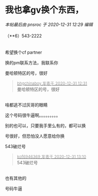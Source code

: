 # 我也拿gv换个东西，


<i class="pstatus"> 本帖最后由 pnsroc 于 2020-12-31 12:29 编辑 </i><br />
<br />
（**6）543-2222<br />
<br />
<img id="aimg_WCP11" onclick="zoom(this, this.src, 0, 0, 0)" class="zoom" src="https://i.loli.net/2020/12/31/2d1zYafAnSgsxr5.png" onmouseover="img_onmouseoverfunc(this)" onload="thumbImg(this)" border="0" alt="" /><br />
<br />
希望换个cf partner

换的pm联系方法，我联系你

曼哈顿特区的号，很好

<div class="quote"><blockquote><font size="2"><a href="https://www.hostloc.com/forum.php?mod=redirect&amp;goto=findpost&amp;pid=9769175&amp;ptid=791018" target="_blank"><font color="#999999">bhgchinaboy 发表于 2020-12-31 12:31</font></a></font><br />
曼哈顿特区的号，很好</blockquote></div><br />
啥都逃不过灰哥的眼睛

这个号码很牛逼啊。。。。。。。。。

别的也可以，只要我手里么有的，都可以换

号很好，但恐怕没人愿意给你换

543破烂号

<div class="quote"><blockquote><font size="2"><a href="https://www.hostloc.com/forum.php?mod=redirect&amp;goto=findpost&amp;pid=9769419&amp;ptid=791018" target="_blank"><font color="#999999">kof6946369 发表于 2020-12-31 13:10</font></a></font><br />
543破烂号</blockquote></div><br />
也有其他的

号码牛逼
